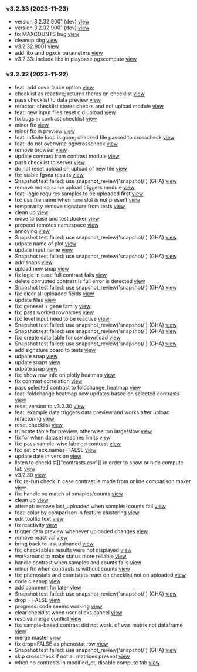 ### v3.2.33 (2023-11-23)

-  version 3.2.32.9001 (dev) [view](https://github.com/bigomics/omicsplayground/commit/a91190167c959642e7678f54a4e6978c1fb8b1ee)
-  version 3.2.32.9001 (dev) [view](https://github.com/bigomics/omicsplayground/commit/c5e12e420dc092e68cba023f3aec948de7311f62)
-  fix MAXCOUNTS bug [view](https://github.com/bigomics/omicsplayground/commit/0b018d1c989aa043a4e79ea7b7ada2af96fa18c6)
-  cleanup dbg [view](https://github.com/bigomics/omicsplayground/commit/4f2a212813e61130f54ffdedbdb256b9a0fc6206)
-  v3.2.32.9001 [view](https://github.com/bigomics/omicsplayground/commit/c30692b1ea01571baa1c97349ca8419131093b21)
-  add libx and pgxdir parameters [view](https://github.com/bigomics/omicsplayground/commit/b1f8600e951552c25e202683675a7479feb49700)
-  v3.2.33: include libx in playbase pgxcompute [view](https://github.com/bigomics/omicsplayground/commit/5d2422df8ed9082dfc927e19abfac2c35a1f6469)


### v3.2.32 (2023-11-22)

-  feat: add covariance option [view](https://github.com/bigomics/omicsplayground/commit/5598c584b22a3a6b692746ef4573269b0adf6d12)
-  checklist as reactive; returns theres on checklist [view](https://github.com/bigomics/omicsplayground/commit/c53f2e80267f9c84a9a56c34fbca40590a175f94)
-  pass checklist to data preview [view](https://github.com/bigomics/omicsplayground/commit/9aec56b812af7ad6233bc5f3eb865253ac337b48)
-  refactor: checklist stores checks and not upload module [view](https://github.com/bigomics/omicsplayground/commit/715f5f3c0426995b5b04504d6d0305b1bb1b486d)
-  feat: new input files reset old upload [view](https://github.com/bigomics/omicsplayground/commit/db476a059fe7b71a36d2316f6b30f8ca3ee8c525)
-  fix bugs in contrast checklist [view](https://github.com/bigomics/omicsplayground/commit/a95884eec1eda8f4328824e0395f83ae74186c96)
-  minor fix [view](https://github.com/bigomics/omicsplayground/commit/d06a9c69fd39dd951d88c0fbb838a956ecf4f356)
-  minor fix in preview [view](https://github.com/bigomics/omicsplayground/commit/304070997b5518d1f4e10e30a61384e7b58ceaf6)
-  feat: infinite loop is gone; checked file passed to crosscheck [view](https://github.com/bigomics/omicsplayground/commit/815ee19c968376a3162f670fb82205b639453aaf)
-  feat: do not overwrite pgxcrosscheck [view](https://github.com/bigomics/omicsplayground/commit/f772661141f0143f58aab82d9ea02f6c7bf25f09)
-  remove browser [view](https://github.com/bigomics/omicsplayground/commit/7040622885fd0cfdd83e4a226eec732b582d021c)
-  update contrast from contrast module [view](https://github.com/bigomics/omicsplayground/commit/060d548a3cf6bab425703f56606a0867f54e6321)
-  pass checklist to server [view](https://github.com/bigomics/omicsplayground/commit/8caf8d698446f5dd397ab01c087ab9606c3e2deb)
-  do not reset upload on upload of new file [view](https://github.com/bigomics/omicsplayground/commit/0d22aa41a85a73faf50cfcb4cc10c0a1f4e7271c)
-  fix: stable fgsea results [view](https://github.com/bigomics/omicsplayground/commit/143cec2e07b3e76415e8f7fbd440fca166264777)
-  Snapshot test failed: use snapshot_review('snapshot/') (GHA) [view](https://github.com/bigomics/omicsplayground/commit/ec50437771dc1ea842a1599e5287e53313901c43)
-  remove req so same upload triggers module [view](https://github.com/bigomics/omicsplayground/commit/2d848a22097d188fdd3a3c9b3c8f153c8cf898ef)
-  feat: logic requires samples to be uploaded first [view](https://github.com/bigomics/omicsplayground/commit/34af70b943bb27281783496e4d6de0fa41f20b89)
-  fix: use file name when `name` slot is not present [view](https://github.com/bigomics/omicsplayground/commit/5af35a607fdd1b596754064f3f1151a488ef5f3c)
-  temporarity remove signature from tests [view](https://github.com/bigomics/omicsplayground/commit/fb9828c76fd4921436a13e4f33e0d4fdb3d2fba8)
-  clean up [view](https://github.com/bigomics/omicsplayground/commit/ee435a0bbab4e6fdb841199cd3d9484c1b8861ea)
-  move to base and test docker [view](https://github.com/bigomics/omicsplayground/commit/044eecde1e02e9f1b30beacad5ffcae2d7c1c8ef)
-  prepend remotes namespace [view](https://github.com/bigomics/omicsplayground/commit/04f3a0296aa152558f088bf05032fbd1699a5e3a)
-  annoying [view](https://github.com/bigomics/omicsplayground/commit/b574d240c72706ada0984badf9f5089d26b13a04)
-  Snapshot test failed: use snapshot_review('snapshot/') (GHA) [view](https://github.com/bigomics/omicsplayground/commit/00bbd65e09b9412d0b1538839b4834c99b310d73)
-  udpate name of plot [view](https://github.com/bigomics/omicsplayground/commit/73014555ec4b7162e9f94ed1a484446b0205ae14)
-  update input name [view](https://github.com/bigomics/omicsplayground/commit/caba2122c689c059a509f000161bf8820d9e0954)
-  Snapshot test failed: use snapshot_review('snapshot/') (GHA) [view](https://github.com/bigomics/omicsplayground/commit/98e5b8574f043167a6649736d28079d2fdae1c0d)
-  add snaps [view](https://github.com/bigomics/omicsplayground/commit/5271ae8ab37a43920159dae422fd084fb07f0c4e)
-  upload new snap [view](https://github.com/bigomics/omicsplayground/commit/332316a76b933095c8d97f0331936c81a22fee4b)
-  fix logic in case full contrast fails [view](https://github.com/bigomics/omicsplayground/commit/d851d7d91ef2b5c1e6365d35cea600c434b499cc)
-  delete corrupted contrast is full error is detected [view](https://github.com/bigomics/omicsplayground/commit/af2de8cf15331dd5faab5af929d4144f9a60aa98)
-  Snapshot test failed: use snapshot_review('snapshot/') (GHA) [view](https://github.com/bigomics/omicsplayground/commit/f25b83bf2330cbc6c3f840904001fc1ae0fac2b0)
-  fix: clear all uploaded fields [view](https://github.com/bigomics/omicsplayground/commit/771578ec5d95443cd35583cbed74a71f11cb4603)
-  update files [view](https://github.com/bigomics/omicsplayground/commit/14c02c21110384bdd7f3049590d4a4c2d5fe5154)
-  fix: geneset + gene family [view](https://github.com/bigomics/omicsplayground/commit/a24e02511003d2da5c4816ce2de5ffdbea1739ef)
-  fix: pass worked rownames [view](https://github.com/bigomics/omicsplayground/commit/050000e4d0af1f21b7448fc102f84aee3c0a9fcd)
-  fix: level input need to be reactive [view](https://github.com/bigomics/omicsplayground/commit/165892c212a5cec35f6e62811e6fe49a01a1086e)
-  Snapshot test failed: use snapshot_review('snapshot/') (GHA) [view](https://github.com/bigomics/omicsplayground/commit/0381e57177d55734d386c030c4157c8d1752d314)
-  Snapshot test failed: use snapshot_review('snapshot/') (GHA) [view](https://github.com/bigomics/omicsplayground/commit/d67950f6c77302afb7868ced00373bbdcb81d72b)
-  fix: create data table for csv download [view](https://github.com/bigomics/omicsplayground/commit/64ea2afd6fbabe282ef1195d8f835172b2f5d37c)
-  Snapshot test failed: use snapshot_review('snapshot/') (GHA) [view](https://github.com/bigomics/omicsplayground/commit/3daccbf41197c851e9d97bafed6106f795833260)
-  add signature board to tests [view](https://github.com/bigomics/omicsplayground/commit/d5bc0cf170d393901f06d1ee81d9d876bbbcb239)
-  udpate snap [view](https://github.com/bigomics/omicsplayground/commit/caf313a0b3739bb52c345061d0d03591b66754bc)
-  update snaps [view](https://github.com/bigomics/omicsplayground/commit/40ecef3fbba54cbeaa931b2a34c68a47fa1c78d8)
-  udpate snap [view](https://github.com/bigomics/omicsplayground/commit/4bee5d381fbbb5b34e8aa877a8dcae6de98a2da4)
-  fix: show row info on plotly heatmap [view](https://github.com/bigomics/omicsplayground/commit/05398d6d90065671c2e86ed1892bf62af688f616)
-  fix contrast correlation [view](https://github.com/bigomics/omicsplayground/commit/7b607c310033d965f0696f5ba846630c2bca6658)
-  pass selected contrast to foldchange_heatmap [view](https://github.com/bigomics/omicsplayground/commit/64b64d3d962680c04242f8e5490c13a4cd933b9d)
-  feat: foldchange heatmap now updates based on selected contrasts [view](https://github.com/bigomics/omicsplayground/commit/5667b80290867ca2898a03ca451f50e6cf87f20d)
-  reset version to v3.2.30 [view](https://github.com/bigomics/omicsplayground/commit/a5fecc4a95001d84990b22d47c72d733b1611450)
-  feat: example data triggers data preview and works after upload refactoring [view](https://github.com/bigomics/omicsplayground/commit/756c04f91113ef91089382a3386e317540538677)
-  reset checklist [view](https://github.com/bigomics/omicsplayground/commit/28593f943680785424477746ed5a3f61fb89b250)
-  truncate table for preview, otherwise too large/slow [view](https://github.com/bigomics/omicsplayground/commit/a7733602403094d290a108f4e40ed7548f0981be)
-  fix for when dataset reaches limits [view](https://github.com/bigomics/omicsplayground/commit/1cc52c562b78a892006f7b0f4b1eecd47fbe11a5)
-  fix: pass sample-wise labeled contrast [view](https://github.com/bigomics/omicsplayground/commit/26cbdbeea3df690af53b912e1efee1dd660fc109)
-  fix: set check.names=FALSE [view](https://github.com/bigomics/omicsplayground/commit/231d9a4be7ab553b043f302e2c4bb519f6792241)
-  update date in version [view](https://github.com/bigomics/omicsplayground/commit/ce0f7d3c20394e11bfb81b2f10c0522768b60cdd)
-  listen to checklist[["contrasts.csv"]] in order to show or hide compute tab [view](https://github.com/bigomics/omicsplayground/commit/ecad6a8af9078aaacf98fc1de931bf8f6d438c8f)
-  v3.2.30 [view](https://github.com/bigomics/omicsplayground/commit/665df951d31359bab0cc57a16c775e1b63e1eaca)
-  fix: re-run check in case contrast is made from online comparison maker [view](https://github.com/bigomics/omicsplayground/commit/24af6d5691b379c79d2e83e3357838951a6cba7c)
-  fix: handle no match of smaples/counts [view](https://github.com/bigomics/omicsplayground/commit/32127206a5ceaa96fbd4b85a9da16266f6d78301)
-  clean up [view](https://github.com/bigomics/omicsplayground/commit/793e5145d7d4a5d9382477d239d881381473b488)
-  attempt: remove last_uploaded when samples-counts fail [view](https://github.com/bigomics/omicsplayground/commit/6c49f2263328eb7f73286fd6d8601b7cb2ddbd18)
-  feat: color by comparison in feature clustering [view](https://github.com/bigomics/omicsplayground/commit/02c821bd68d85ee21ea23d31193c90f08c0ba513)
-  edit tooltip text [view](https://github.com/bigomics/omicsplayground/commit/38fe6fa38b1637f83ffcd139ccf2cd1ead6fdf20)
-  fix reactivity [view](https://github.com/bigomics/omicsplayground/commit/5b25da50ed8664fb9bac3a022dea350049b02b86)
-  trigger data preview whenever uploaded changes [view](https://github.com/bigomics/omicsplayground/commit/1df16514b8033dcd18e68d772d0e003441c3473a)
-  remove react val [view](https://github.com/bigomics/omicsplayground/commit/ef41370524386c52a058d771deb7cadd8da99de1)
-  bring back to last uploaded [view](https://github.com/bigomics/omicsplayground/commit/d9a41d6376b19cff8bf81a91304ec2078ac1a034)
-  fix: checkTables results were not displayed [view](https://github.com/bigomics/omicsplayground/commit/ebdde9e4a0eae770410b96ea0d2e42fc865d12f5)
-  workaround to make status more reliable [view](https://github.com/bigomics/omicsplayground/commit/a4301670eb646df4b7df6c6f2c7b9438083b76d0)
-  handle contrast when samples and counts fails [view](https://github.com/bigomics/omicsplayground/commit/9185b4f4bfb5440ec479ef9581faefe37d732707)
-  minor fix when contrasts is without counts [view](https://github.com/bigomics/omicsplayground/commit/9c468166e29f52b2a59af9af24e16c425d8924c2)
-  fix: phenostats and countstats react on checklist not on uploaded [view](https://github.com/bigomics/omicsplayground/commit/57a5a51212356ad4b2451ea1931c2fdd39424adb)
-  code cleanup [view](https://github.com/bigomics/omicsplayground/commit/34befef553fb6d76df4a3bcf5ea0c08ec3b7e22c)
-  add comment for later [view](https://github.com/bigomics/omicsplayground/commit/f8ecf97f8401b0d5ee2d7d89fce8d544d873ef86)
-  Snapshot test failed: use snapshot_review('snapshot/') (GHA) [view](https://github.com/bigomics/omicsplayground/commit/0a73d03459fce163c95215395216d374884e0c5e)
-  drop = FALSE [view](https://github.com/bigomics/omicsplayground/commit/feb6aa233aa7b8a58033b34524063a39c99acd2a)
-  progress: code seems working [view](https://github.com/bigomics/omicsplayground/commit/7b8bb8ff0beaceb24c3900892c24d3d258d8e16c)
-  clear checklist when user clicks cancel [view](https://github.com/bigomics/omicsplayground/commit/2be24f3c6f445bd9849f4909518f026460c19860)
-  resolve merge conflict [view](https://github.com/bigomics/omicsplayground/commit/985e6abfefde4954735988eaf522fddd8c05faea)
-  fix: sample-based contrast did not work. df was matrix not dataframe [view](https://github.com/bigomics/omicsplayground/commit/d2e86294b46bc3735045b4e26e5516f34841a167)
-  merge master [view](https://github.com/bigomics/omicsplayground/commit/dbd9baeb06f8dfd360382eccd3204281951bf34d)
-  fix drop=FALSE as phenostat row [view](https://github.com/bigomics/omicsplayground/commit/e552d8e2b0473eff9620feba9385c4e0107b54a8)
-  Snapshot test failed: use snapshot_review('snapshot/') (GHA) [view](https://github.com/bigomics/omicsplayground/commit/a8380f7430f6b838cccf4541197fa3f267f1b3c7)
-  skip crosscheck if not all matrices present [view](https://github.com/bigomics/omicsplayground/commit/a85cc9c543a039a736f1a5e2cbc4f4cec78d18b3)
-  when no contrasts in modified_ct, disable compute tab [view](https://github.com/bigomics/omicsplayground/commit/e8a4d6b5ec3c78bc723ff8e82091c987c8c1ca9f)


